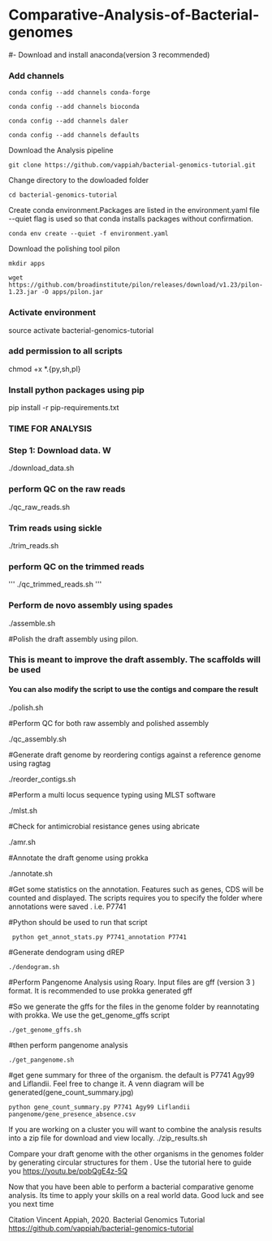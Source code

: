 # Comparative-Analysis-of-Bacterial-genomes


#- Download and install anaconda(version 3 recommended)

### Add channels

```
conda config --add channels conda-forge

conda config --add channels bioconda

conda config --add channels daler

conda config --add channels defaults
```

Download the Analysis pipeline

```
git clone https://github.com/vappiah/bacterial-genomics-tutorial.git
```

Change directory to the dowloaded folder

```
cd bacterial-genomics-tutorial
```

Create conda environment.Packages are listed in the environment.yaml file --quiet flag is used so that conda installs packages without confirmation. 

```
conda env create --quiet -f environment.yaml
```

Download the polishing tool pilon

```
mkdir apps

wget https://github.com/broadinstitute/pilon/releases/download/v1.23/pilon-1.23.jar -O apps/pilon.jar
```

### Activate environment

source activate bacterial-genomics-tutorial

### add permission to all scripts

chmod +x *.{py,sh,pl}

### Install python packages using pip

pip install -r pip-requirements.txt

### TIME FOR ANALYSIS

### Step 1: Download data. W

./download_data.sh

### perform QC on the raw reads

./qc_raw_reads.sh

### Trim reads using sickle

./trim_reads.sh

### perform QC on the trimmed reads

''' ./qc_trimmed_reads.sh '''

### Perform de novo assembly using spades

./assemble.sh

#Polish the draft assembly using pilon. 
### This is meant to improve the draft assembly. The scaffolds will be used
#### You can also modify the script to use the contigs and compare the result 

./polish.sh

#Perform QC for both raw assembly and polished assembly

./qc_assembly.sh

#Generate draft genome by reordering contigs against a reference genome using ragtag

./reorder_contigs.sh

#Perform a multi locus sequence typing using MLST software

./mlst.sh

#Check for antimicrobial resistance genes using abricate

./amr.sh

#Annotate the draft genome using prokka

./annotate.sh

#Get some statistics on the annotation. Features such as genes, CDS will be counted and displayed. The scripts requires you to specify the folder where annotations were saved . i.e. P7741

#Python should be used to run that script

``` python get_annot_stats.py P7741_annotation P7741``` 

#Generate dendogram using dREP

``` ./dendogram.sh ```

#Perform Pangenome Analysis using Roary. Input files are gff (version 3 ) format. It is recommended to use prokka generated gff

#So we generate the gffs for the files in the genome folder by reannotating with prokka. We use the get_genome_gffs script

```./get_genome_gffs.sh ```

#then perform pangenome analysis

``` ./get_pangenome.sh ```

#get gene summary for three of the organism. the default is P7741 Agy99 and Liflandii. Feel free to change it. A venn diagram will be generated(gene_count_summary.jpg)

```python gene_count_summary.py P7741 Agy99 Liflandii pangenome/gene_presence_absence.csv```


If you are working on a cluster you will want to combine the analysis results into a zip file for download and view locally. 
./zip_results.sh


Compare your draft genome with the other organisms in the genomes folder by generating circular structures for them . Use the tutorial here to guide you https://youtu.be/pobQgE4z-5Q


Now that you have been able to perform a bacterial comparative genome analysis. Its time to apply your skills on a real world data.
Good luck and see you next time

Citation
Vincent Appiah, 2020.  Bacterial Genomics Tutorial  https://github.com/vappiah/bacterial-genomics-tutorial
